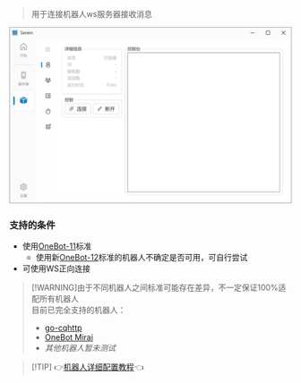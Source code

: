 
>用于连接机器人ws服务器接收消息

![机器人](../imgs/bot.png)

### 支持的条件

- 使用[OneBot-11](https://github.com/botuniverse/onebot-11)标准
  - 使用新[OneBot-12](https://12.onebot.dev/)标准的机器人不确定是否可用，可自行尝试
- 可使用WS正向连接

>[!WARNING]由于不同机器人之间标准可能存在差异，不一定保证100%适配所有机器人  
>目前已完全支持的机器人：
>- [go-cqhttp](https://github.com/Mrs4s/go-cqhttp)
>- [OneBot Mirai](https://github.com/yyuueexxiinngg/onebot-kotlin)  
>- *其他机器人暂未测试*

>[!TIP] 👉[机器人详细配置教程](Tutorial/Bot.md)👈
